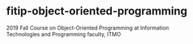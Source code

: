 # fitip-object-oriented-programming
2019 Fall Course on Object-Oriented Programming at Information Technologies and Programming faculty, ITMO
